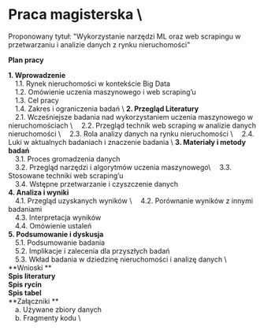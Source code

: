 # Praca magisterska \ 

Proponowany tytuł: "Wykorzystanie narzędzi ML oraz web scrapingu w przetwarzaniu i analizie danych z rynku nieruchomości"





**Plan pracy**

**1. Wprowadzenie** \
  &emsp;1.1. Rynek nieruchomości w kontekście Big Data \
  &emsp;1.2. Omówienie uczenia maszynowego i web scraping’u \
  &emsp;1.3. Cel pracy \
  &emsp;1.4. Zakres i ograniczenia badań \ 
**2. Przegląd Literatury** \
  &emsp;2.1. Wcześniejsze badania nad wykorzystaniem uczenia maszynowego w nieruchomościach \ 
  &emsp;2.2. Przegląd technik web scraping w analizie danych nieruchomości \ 
  &emsp;2.3. Rola analizy danych na rynku nieruchomości \ 
  &emsp;2.4. Luki w aktualnych badaniach i znaczenie badania \ 
**3. Materiały i metody badań**\
  &emsp;3.1. Proces gromadzenia danych \
  &emsp;3.2. Przegląd narzędzi i algorytmów uczenia maszynowego\ 
  &emsp;3.3. Stosowane techniki web scraping’u\
  &emsp;3.4. Wstępne przetwarzanie i czyszczenie danych \
**4. Analiza i wyniki** \
  &emsp;4.1. Przegląd uzyskanych wyników \ 
  &emsp;4.2. Porównanie wyników z innymi badaniami \
  &emsp;4.3. Interpretacja wyników \
  &emsp;4.4. Omówienie ustaleń\
**5. Podsumowanie i dyskusja** \
  &emsp;5.1. Podsumowanie badania \
  &emsp;5.2. Implikacje i zalecenia dla przyszłych badań \
  &emsp;5.3. Wkład badania w dziedzinę nieruchomości i analizę danych \ 
**Wnioski ** \
**Spis literatury** \
**Spis rycin** \
**Spis tabel** \
**Załączniki ** \
  &emsp;a. Używane zbiory danych \
  &emsp;b. Fragmenty kodu \
